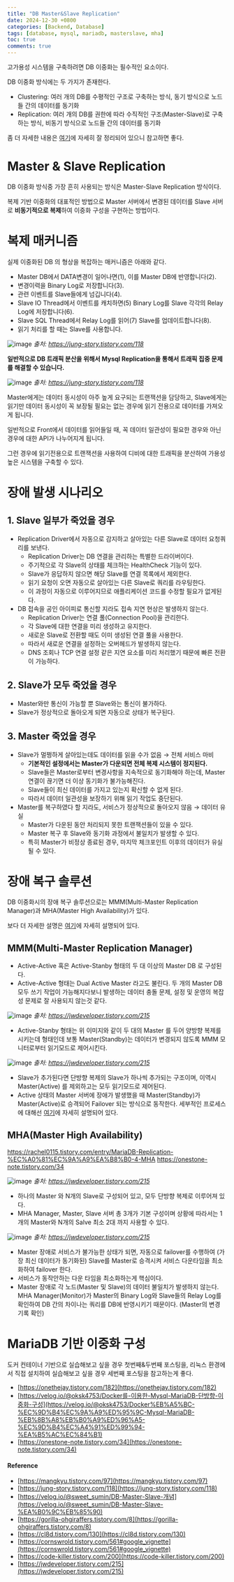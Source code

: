 ```yaml
---
title: "DB Master&Slave Replication"
date: 2024-12-30 +0800
categories: [Backend, Database]
tags: [database, mysql, mariadb, masterslave, mha]
toc: true
comments: true
---
```


고가용성 시스템을 구축하려면 DB 이중화는 필수적인 요소이다.

DB 이중화 방식에는 두 가지가 존재한다.

- Clustering: 여러 개의 DB를 수평적인 구조로 구축하는 방식, 동기 방식으로 노드들 간의 데이터를 동기화
- Replication: 여러 개의 DB를 권한에 따라 수직적인 구조(Master-Slave)로 구축하는 방식, 비동기 방식으로 노드들 간의 데이터를 동기화

좀 더 자세한 내용은 [여기](https://mangkyu.tistory.com/97)에 자세히 잘 정리되어 있으니 참고하면 좋다.

# Master & Slave Replication
DB 이중화 방식중 가장 흔히 사용되는 방식은 Master-Slave Replication 방식이다.

복제 기반 이중화의 대표적인 방법으로 Master 서버에서 변경된 데이터를 Slave 서버로 **비동기적으로 복제**하여 이중화 구성을 구현하는 방법이다.

# 복제 매커니즘
실제 이중화된 DB 의 형상을 복잡하는 매커니즘은 아래와 같다.

- Master DB에서 DATA변경이 일어나면(1), 이를 Master DB에 반영합니다(2).
- 변경이력을 Binary Log로 저장합니다(3).
- 관련 이벤트를 Slave들에게 넘깁니다(4).
- Slave IO Thread에서 이벤트를 캐치하면(5) Binary Log를 Slave 각각의 Relay Log에 저장합니다(6).
- Slave SQL Thread에서 Relay Log를 읽어(7) Slave를 업데이트합니다(8).
- 읽기 처리를 할 때는 Slave를 사용합니다.

![image](https://github.com/user-attachments/assets/63a94b47-c197-425f-be17-977980ec3a29)
_출처: https://jung-story.tistory.com/118_

**일반적으로 DB 트래픽 분산을 위해서 Mysql Replication을 통해서 트래픽 집중 문제를 해결할 수 있습니다.**

![image](https://github.com/user-attachments/assets/e62c1e7a-59aa-4259-aa86-7592fecc9cdf)
_출처: https://jung-story.tistory.com/118_

Master에게는 데이터 동시성이 아주 높게 요구되는 트랜잭션을 담당하고, Slave에게는 읽기만 데이터 동시성이 꼭 보장될 필요는 없는 경우에 읽기 전용으로 데이터를 가져오게 됩니다.

일반적으로 Front에서 데이터를 읽어들일 때, 꼭 데이터 일관성이 필요한 경우와 아닌 경우에 대한 API가 나누어지게 됩니다.

그런 경우에 읽기전용으로 트랜잭션을 사용하여 디비에 대한 트래픽을 분산하여 가용성 높은 시스템을 구축할 수 있다.

# 장애 발생 시나리오

## 1. Slave 일부가 죽었을 경우
- Replication Driver에서 자동으로 감지하고 살아있는 다른 Slave로 데이터 요청쿼리를 보낸다.
  - Replication Driver는 DB 연결을 관리하는 특별한 드라이버이다.
  - 주기적으로 각 Slave의 상태를 체크하는 HealthCheck 기능이 있다.
  - Slave가 응답하지 않으면 해당 Slave를 연결 목록에서 제외한다.
  - 읽기 요청이 오면 자동으로 살아있는 다른 Slave로 쿼리를 라우팅한다.
  - 이 과정이 자동으로 이루어지므로 애플리케이션 코드를 수정할 필요가 없게된다.
- DB 접속을 공인 아이피로 통신할 지라도 접속 지연 현상은 발생하지 않는다.
  - Replication Driver는 연결 풀(Connection Pool)을 관리한다.
  - 각 Slave에 대한 연결을 미리 생성하고 유지한다.
  - 새로운 Slave로 전환할 때도 이미 생성된 연결 풀을 사용한다.
  - 따라서 새로운 연결을 설정하는 오버헤드가 발생하지 않는다.
  - DNS 조회나 TCP 연결 설정 같은 지연 요소를 미리 처리했기 때문에 빠른 전환이 가능하다.

## 2. Slave가 모두 죽었을 경우
- Master와만 통신이 가능할 뿐 Slave와는 통신이 불가하다.
- Slave가 정상적으로 돌아오게 되면 자동으로 상태가 복구된다.

## 3. Master 죽었을 경우
- Slave가 멀쩡하게 살아있는데도 데이터를 읽을 수가 없음 → 전체 서비스 마비
  - **기본적인 설정에서는 Master가 다운되면 전체 복제 시스템이 정지된다.**
  - Slave들은 Master로부터 변경사항을 지속적으로 동기화해야 하는데, Master 연결이 끊기면 더 이상 동기화가 불가능해진다.
  - Slave들이 최신 데이터를 가지고 있는지 확신할 수 없게 된다.
  - 따라서 데이터 일관성을 보장하기 위해 읽기 작업도 중단된다.
- Master를 복구하였다 할 지라도, 서비스가 정상적으로 돌아오지 않음 → 데이터 유실
  - Master가 다운된 동안 처리되지 못한 트랜잭션들이 있을 수 있다.
  - Master 복구 후 Slave와 동기화 과정에서 불일치가 발생할 수 있다.
  - 특히 Master가 비정상 종료된 경우, 마지막 체크포인트 이후의 데이터가 유실될 수 있다.

# 장애 복구 솔루션

DB 이중화시의 장애 복구 솔루션으로는 MMM(Multi-Master Replication Manager)과 MHA(Master High Availability)가 있다.

보다 더 자세한 설명은 [여기](https://jwdeveloper.tistory.com/215)에 자세히 설명되어 있다.

## MMM(Multi-Master Replication Manager)
- Active-Active 혹은 Active-Stanby 형태의 두 대 이상의 Master DB 로 구성된다.
- Active-Active 형태는 Dual Active Master 라고도 불린다. 두 개의 Master DB 모두 쓰기 작업이 가능해지다보니 발생하는 데이터 충돌 문제, 설정 및 운영의 복잡성 문제로 잘 사용되지 않는것 같다.

![image](https://github.com/user-attachments/assets/2e5a8531-fd56-46c8-a89a-07b5cb6fec76)
_출처: https://jwdeveloper.tistory.com/215_

- Active-Stanby 형태는 위 이미지와 같이 두 대의 Master 를 두어 양방향 복제를 시키는데 형태인데 보통 Master(Standby)는 데이터가 변경되지 않도록 MMM 모니터로부터 읽기모드로 제어시킨다.

![image](https://github.com/user-attachments/assets/b74ae0dd-9951-4476-a7dd-196411abd151)
_출처: https://jwdeveloper.tistory.com/215_

- Slave가 추가된다면 단방향 복제의 Slave가 하나씩 추가되는 구조이며, 이역시 Master(Active) 를 제외하고는 모두 읽기모드로 제어된다.
- Active 상태의 Master 서버에 장애가 발생했을 때 Master(Standby)가 Master(Active)로 승격되어 Failover 되는 방식으로 동작한다. 세부적인 프로세스에 대해선 [여기](https://jwdeveloper.tistory.com/215)에 자세히 설명되어 있다.

## MHA(Master High Availability)
https://rachel0115.tistory.com/entry/MariaDB-Replication-%EC%A0%81%EC%9A%A9%EA%B8%B0-4-MHA
https://onestone-note.tistory.com/34

![image](https://github.com/user-attachments/assets/c7a1768d-97fa-40b2-aaf1-9ff3d0691215)
_출처: https://jwdeveloper.tistory.com/215_

- 하나의 Master 와 N개의 Slave로 구성되어 있고, 모두 단방향 복제로 이루어져 있다.
- MHA Manager, Master, Slave 서버 총 3개가 기본 구성이며 상황에 따라서는 1개의 Master와 N개의 Salve 최소 2대 까지 사용할 수 있다.

![image](https://github.com/user-attachments/assets/711b20e2-8726-4ae9-85cf-afad6c78a5e6)
_출처: https://jwdeveloper.tistory.com/215_

- Master 장애로 서비스가 불가능한 상태가 되면,  자동으로 failover를 수행하여 (가장 최신 데이터가 동기화된) Slave를 Master로 승격시켜 서비스 다운타임을 최소화하여 failover 한다.
- 서비스가 동작안하는 다운 타임을 최소화하는게 핵심이다.
- Master 장애로 각 노드(Master 및 Slave)의 데이터 불일치가 발생하지 않는다. MHA Manager(Monitor)가 Master의 Binary Log와 Slave들의 Relay Log를 확인하여 DB 간의 차이나는 쿼리를 DB에 반영시키기 때문이다. (Master의 변경 기록 확인)

# MariaDB 기반 이중화 구성
도커 컨테이너 기반으로 실습해보고 싶을 경우 첫번째&두번째 포스팅을, 리눅스 환경에서 직접 설치하여 실습해보고 싶을 경우 세번째 포스팅을 참고하는게 좋다.

- [https://onethejay.tistory.com/182](https://onethejay.tistory.com/182)
- [https://velog.io/@oksk4753/Docker를-이용한-Mysql-MariaDB-단방향-이중화-구성](https://velog.io/@oksk4753/Docker%EB%A5%BC-%EC%9D%B4%EC%9A%A9%ED%95%9C-Mysql-MariaDB-%EB%8B%A8%EB%B0%A9%ED%96%A5-%EC%9D%B4%EC%A4%91%ED%99%94-%EA%B5%AC%EC%84%B1)
- [https://onestone-note.tistory.com/34](https://onestone-note.tistory.com/34)

#### Reference
- [https://mangkyu.tistory.com/97](https://mangkyu.tistory.com/97)
- [https://jung-story.tistory.com/118](https://jung-story.tistory.com/118)
- [https://velog.io/@sweet_sumin/DB-Master-Slave-개념](https://velog.io/@sweet_sumin/DB-Master-Slave-%EA%B0%9C%EB%85%90)
- [https://gorilla-ohgiraffers.tistory.com/8](https://gorilla-ohgiraffers.tistory.com/8)
- [https://cl8d.tistory.com/130](https://cl8d.tistory.com/130)
- [https://cornswrold.tistory.com/561#google_vignette](https://cornswrold.tistory.com/561#google_vignette)
- [https://code-killer.tistory.com/200](https://code-killer.tistory.com/200)
- [https://jwdeveloper.tistory.com/215](https://jwdeveloper.tistory.com/215)